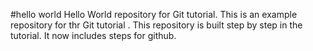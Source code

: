 #hello world
Hello World repository for Git tutorial.
This is an example repository for thr Git tutorial .
This repository is built step by step in the tutorial.
It now includes steps for github.
